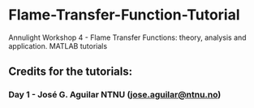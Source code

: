 # Flame-Transfer-Function-Tutorial
Annulight Workshop 4 - Flame Transfer Functions: theory, analysis and application. MATLAB tutorials 

## Credits for the tutorials:

### Day 1 - José G. Aguilar NTNU (jose.aguilar@ntnu.no)
